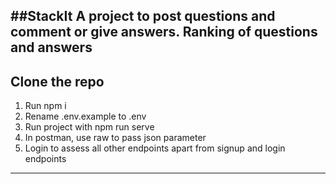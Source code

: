 ##StackIt
A project to post questions and comment or give answers.
Ranking of questions and answers
---

## Clone the repo
1. Run npm i 
2. Rename .env.example to .env
4. Run project with npm run serve
5. In postman, use raw to pass json parameter
6. Login to assess all other endpoints apart from signup and login endpoints


---
